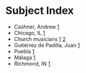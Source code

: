 # Subject Index

* Cashner, Andrew [1](cashner.html)
* Chicago, IL [1](cashner.html)
* Church musicians [1](cashner.html) [2](padilla.html)
* Gutiérrez de Padilla, Juan [1](padilla.html)
* Puebla [1](padilla.html)
* Málaga [1](padilla.html)
* Richmond, IN [1](cashner.html)
